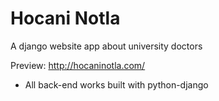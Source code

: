 # Hocani Notla
A django website app about university doctors<Br>

Preview: http://hocaninotla.com/
 
- All back-end works built with python-django
  
